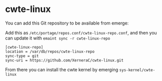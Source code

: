 # cwte-linux

You can add this Git repository to be available from emerge:

Add this as `/etc/portage/repos.conf/cwte-linux-repo.conf`, and then you can update it with `emaint sync -r cwte-linux-repo`
```
[cwte-linux-repo]
location = /var/db/repos/cwte-linux-repo
sync-type = git
sync-uri = https://github.com/XerneraC/cwte-linux.git
```

From there you can install the cwte kernel by emerging `sys-kernel/cwte-linux`

